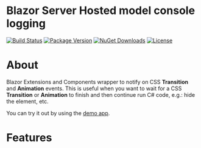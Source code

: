 Blazor Server Hosted model console logging
============
[![Build Status](https://dev.azure.com/major-soft/GitHub/_apis/build/status/blazor-components/blazor-components-build-check)](https://dev.azure.com/major-soft/GitHub/_build/latest?definitionId=6)
[![Package Version](https://img.shields.io/nuget/v/Majorsoft.Blazor.Components.Dialog?label=Latest%20Version)](https://www.nuget.org/packages/Majorsoft.Blazor.Components.Dialog/)
[![NuGet Downloads](https://img.shields.io/nuget/dt/Majorsoft.Blazor.Components.Dialog?label=Downloads)](https://www.nuget.org/packages/Majorsoft.Blazor.Components.Dialog/)
[![License](https://img.shields.io/badge/License-MIT-green.svg)](https://github.com/majorimi/blazor-components/blob/master/LICENSE)

# About

Blazor Extensions and Components wrapper to notify on CSS **Transition** and **Animation** events.
This is useful when you want to wait for a CSS **Transition** or **Animation** to finish and then continue run C# code, e.g.: hide the element, etc.

You can try it out by using the [demo app](https://blazorextensions.z6.web.core.windows.net/cssevents).

# Features

